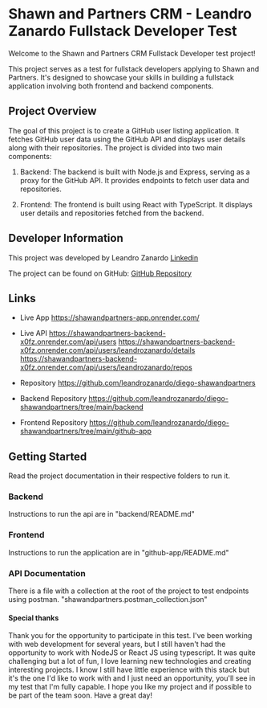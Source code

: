 # Shawn and Partners CRM - Leandro Zanardo Fullstack Developer Test

Welcome to the Shawn and Partners CRM Fullstack Developer test project!

This project serves as a test for fullstack developers applying to Shawn and Partners. It's designed to showcase your skills in building a fullstack application involving both frontend and backend components.

## Project Overview

The goal of this project is to create a GitHub user listing application. It fetches GitHub user data using the GitHub API and displays user details along with their repositories. The project is divided into two main components:

1. Backend: The backend is built with Node.js and Express, serving as a proxy for the GitHub API. It provides endpoints to fetch user data and repositories.

2. Frontend: The frontend is built using React with TypeScript. It displays user details and repositories fetched from the backend.

## Developer Information

This project was developed by Leandro Zanardo [Linkedin](https://www.linkedin.com/in/leandro-zanardo/)

The project can be found on GitHub: [GitHub Repository](https://github.com/leandrozanardo/diego-shawandpartners)

## Links

- Live App
https://shawandpartners-app.onrender.com/

- Live API
https://shawandpartners-backend-x0fz.onrender.com/api/users
https://shawandpartners-backend-x0fz.onrender.com/api/users/leandrozanardo/details
https://shawandpartners-backend-x0fz.onrender.com/api/users/leandrozanardo/repos

- Repository
https://github.com/leandrozanardo/diego-shawandpartners

- Backend Repository
https://github.com/leandrozanardo/diego-shawandpartners/tree/main/backend

- Frontend Repository
https://github.com/leandrozanardo/diego-shawandpartners/tree/main/github-app

## Getting Started

Read the project documentation in their respective folders to run it.

### Backend

Instructions to run the api are in "backend/README.md"

### Frontend

Instructions to run the application are in "github-app/README.md"

### API Documentation

There is a file with a collection at the root of the project to test endpoints using postman.
"shawandpartners.postman_collection.json"

#### Special thanks
Thank you for the opportunity to participate in this test. I've been working with web development for several years, but I still haven't had the opportunity to work with NodeJS or React JS using typescript. It was quite challenging but a lot of fun, I love learning new technologies and creating interesting projects.
I know I still have little experience with this stack but it's the one I'd like to work with and I just need an opportunity, you'll see in my test that I'm fully capable.
I hope you like my project and if possible to be part of the team soon.
Have a great day!